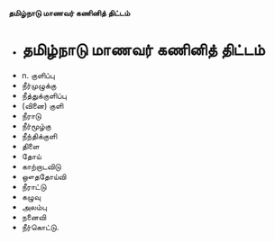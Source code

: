 **தமிழ்நாடு மாணவர் கணினித் திட்டம்**
- # தமிழ்நாடு மாணவர் கணினித் திட்டம்
- n. குளிப்பு
- நீர்முழுக்கு
- நீத்துக்குளிப்பு
- (வினை) குளி
- நீராடு
- நீர்மூழ்கு
- நீந்திக்குளி
- திளை
- தோய்
- காற்றாடவிடு
- ஔததோய்வி
- நீராட்டு
- கழுவு
- அலம்பு
- நனைவி
- நீர்கொட்டு.

